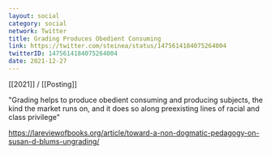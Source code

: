 ```yaml
---
layout: social
category: social
network: Twitter
title: Grading Produces Obedient Consuming
link: https://twitter.com/steinea/status/1475614184075264004
twitterID: 1475614184075264004
date: 2021-12-27
---
```


[[2021]] / [[Posting]]

"Grading helps to produce obedient consuming and producing subjects, the kind the market runs on, and it does so along preexisting lines of racial and class privilege"

<https://lareviewofbooks.org/article/toward-a-non-dogmatic-pedagogy-on-susan-d-blums-ungrading/>
